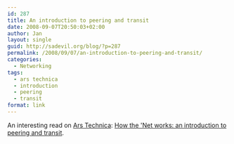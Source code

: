 ```yaml
---
id: 287
title: An introduction to peering and transit
date: 2008-09-07T20:50:03+02:00
author: Jan
layout: single
guid: http://sadevil.org/blog/?p=287
permalink: /2008/09/07/an-introduction-to-peering-and-transit/
categories:
  - Networking
tags:
  - ars technica
  - introduction
  - peering
  - transit
format: link
---
```

An interesting read on [Ars Technica](http://arstechnica.com/): [How the 'Net works: an introduction to peering and transit](http://arstechnica.com/guides/other/peering-and-transit.ars/).